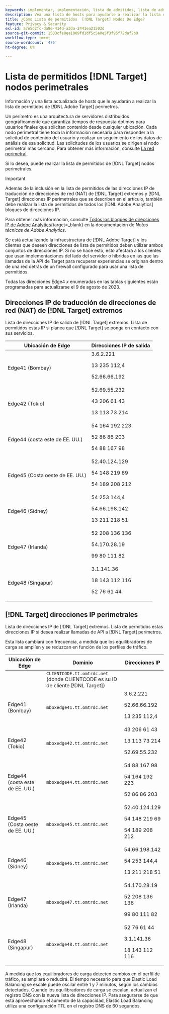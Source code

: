 ```yaml
---
keywords: implementar, implementación, lista de admitidos, lista de admitidos, lista de permitidos, lista de permitidos, edge, edge, $9
description: Vea una lista de hosts para ayudarle a realizar la lista de permitidos de  [!DNL Adobe Target] perímetros (nodos de servidores distribuidos geográficamente que garantizan tiempos de respuesta óptimos para los usuarios finales).
title: ¿Cómo Lista de permitidos  [!DNL Target] Nodos De Edge?
feature: Privacy & Security
exl-id: a7e5d2fc-da8e-414d-a3da-2441ea21503d
source-git-commit: 1583cfe8ea1009fd1df5c5a0e5f3f95f72daf2b9
workflow-type: tm+mt
source-wordcount: '476'
ht-degree: 0%

---
```


# Lista de permitidos [!DNL Target] nodos perimetrales

Información y una lista actualizada de hosts que le ayudarán a realizar la lista de permitidos de [!DNL Adobe Target] perímetros.

Un perímetro es una arquitectura de servidores distribuidos geográficamente que garantiza tiempos de respuesta óptimos para usuarios finales que solicitan contenido desde cualquier ubicación. Cada nodo perimetral tiene toda la información necesaria para responder a la solicitud de contenido del usuario y realizar un seguimiento de los datos de análisis de esa solicitud. Las solicitudes de los usuarios se dirigen al nodo perimetral más cercano. Para obtener más información, consulte [La red perimetral](https://experienceleague.adobe.com/docs/target/using/introduction/how-target-works.html?lang=es#concept_0AE2ED8E9DE64288A8B30FCBF1040934).

Si lo desea, puede realizar la lista de permitidos de [!DNL Target] nodos perimetrales.

>[!IMPORTANT]
>
>Además de la inclusión en la lista de permitidos de las direcciones IP de traducción de direcciones de red (NAT) de [!DNL Target] extremos y [!DNL Target] direcciones IP perimetrales que se describen en el artículo, también debe realizar la lista de permitidos de todos los [!DNL Adobe Analytics] bloques de direcciones IP.
>
>Para obtener más información, consulte [Todos los bloques de direcciones IP de Adobe Analytics](https://experienceleague.adobe.com/docs/analytics/technotes/ip-addresses.html?lang=es#all-adobe-analytics-ip-address-blocks){target=_blank} en la documentación de *Notas técnicas de Adobe Analytics*.
>
>Se está actualizando la infraestructura de [!DNL Adobe Target] y los clientes que deseen direcciones de lista de permitidos deben utilizar ambos conjuntos de direcciones IP. Si no se hace esto, esto afectará a los clientes que usan implementaciones del lado del servidor o híbridas en las que las llamadas de la API de Target para recuperar experiencias se originan dentro de una red detrás de un firewall configurado para usar una lista de permitidos.
>
>Todas las direcciones Edge4 *x* enumeradas en las tablas siguientes están programadas para actualizarse el 9 de agosto de 2023.

## Direcciones IP de traducción de direcciones de red (NAT) de [!DNL Target] extremos

Lista de direcciones IP de salida de [!DNL Target] extremos. Lista de permitidos estas IP si planea que [!DNL Target] se ponga en contacto con sus servicios.

| Ubicación de Edge | Direcciones IP de salida |
| --- | --- |
| Edge41 (Bombay) | 3.6.2.221<P>13 235 112,4 <P>52.66.66.192 |
| Edge42 (Tokio) | 52.69.55.232<P>43 206 61 43 <P>13 113 73 214 |
| Edge44 (costa este de EE. UU.) | 54 164 192 223<P>52 86 86 203 <P>54 88 167 98 |
| Edge45 (Costa oeste de EE. UU.) | 52.40.124.129<P>54 148 219 69 <P>54 189 208 212 |
| Edge46 (Sídney) | 54 253 144,4<P>54.66.198.142 <P>13 211 218 51 |
| Edge47 (Irlanda) | 52 208 136 136<P>54.170.28.19 <P>99 80 111 82 |
| Edge48 (Singapur) | 3.1.141.36<P>18 143 112 116 <P>52 76 61 44 |

## [!DNL Target] direcciones IP perimetrales

Lista de direcciones IP de [!DNL Target] extremos. Lista de permitidos estas direcciones IP si desea realizar llamadas de API a [!DNL Target] perímetros.

Esta lista cambiará con frecuencia, a medida que los equilibradores de carga se amplíen y se reduzcan en función de los perfiles de tráfico.

| Ubicación de Edge | Dominio | Direcciones IP |
| --- | --- | --- |
|  | `CLIENTCODE.tt.omtrdc.net`<br />(donde CLIENTCODE es su ID de cliente [!DNL Target]) |  |
| Edge41 (Bombay) | `mboxedge41.tt.omtrdc.net` | 3.6.2.221<P>52.66.66.192<P>13 235 112,4 |
| Edge42 (Tokio) | `mboxedge42.tt.omtrdc.net` | 43 206 61 43<P>13 113 73 214<P>52.69.55.232 |
| Edge44 (costa este de EE. UU.) | `mboxedge44.tt.omtrdc.net` | 54 88 167 98<P>54 164 192 223<P>52 86 86 203 |
| Edge45 (Costa oeste de EE. UU.) | `mboxedge45.tt.omtrdc.net` | 52.40.124.129<P>54 148 219 69<P>54 189 208 212 |
| Edge46 (Sídney) | `mboxedge46.tt.omtrdc.net` | 54.66.198.142<P>54 253 144,4<P>13 211 218 51 |
| Edge47 (Irlanda) | `mboxedge47.tt.omtrdc.net` | 54.170.28.19<P>52 208 136 136<P>99 80 111 82 |
| Edge48 (Singapur) | `mboxedge48.tt.omtrdc.net` | 52 76 61 44<P>3.1.141.36<P>18 143 112 116 |

A medida que los equilibradores de carga detecten cambios en el perfil de tráfico, se ampliará o reducirá. El tiempo necesario para que Elastic Load Balancing se escale puede oscilar entre 1 y 7 minutos, según los cambios detectados. Cuando los equilibradores de carga se escalan, actualizan el registro DNS con la nueva lista de direcciones IP. Para asegurarse de que está aprovechando el aumento de la capacidad, Elastic Load Balancing utiliza una configuración TTL en el registro DNS de 60 segundos.
